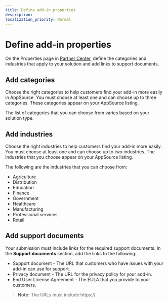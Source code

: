 ```yaml
---
title: Define add-in properties
description:
localization_priority: Normal
---
```


# Define add-in properties

On the Properties page in [Partner Center](https://partner.microsoft.com/en-us/dashboard/office/overview), define the categories and industries that apply to your solution and add links to support documents.

## Add categories

Choose the right categories to help customers find your add-in more easily in AppSource. You must choose at least one and can choose up to three categories. These categories appear on your AppSource listing.

The list of categories that you can choose from varies based on your solution type. 

## Add industries

Choose the right industries to help customers find your add-in more easily. You must choose at least one and can choose up to two industries. The industries that you choose appear on your AppSource listing.

The following are the industries that you can choose from:

- Agriculture
- Distribution
- Education
- Finance
- Government
- Healthcare
- Manufacturing
- Professional services
- Retail

## Add support documents

Your submission must include links for the required support documents. In the **Support documents** section, add the links to the following:

- Support document - The URL that customers who have issues with your add-in can use for support. 
- Privacy document - The URL for the privacy policy for your add-in. 
- End User License Agreement - The EULA that you provide to your customers.

>**Note:** The URLs must include https://. 